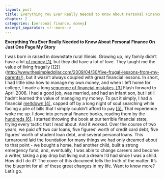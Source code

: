 ```yaml
--- 
layout: post 
title: Everything You Ever Really Needed to Know About Personal Finance 
chapter: 2
categories: [personal finance, money]
excerpt_separator: <!--more-->
---
```

 <amp-img width="450" height="254" layout="intrinsic" src="/assets/images/000006.png"></amp-img>
 <amp-img width="450" height="254" layout="intrinsic" src="/assets/images/000007.png"></amp-img>
 <amp-img width="450" height="254" layout="intrinsic" src="/assets/images/000008.png"></amp-img>
 <amp-img width="450" height="254" layout="intrinsic" src="/assets/images/000009.png"></amp-img>
 <amp-img width="450" height="254" layout="intrinsic" src="/assets/images/000010.png"></amp-img>

**Everything You Ever Really Needed to Know About Personal Finance On Just One Page My Story**

I was born in raised in downstate rural Illinois. Growing up, my family didnʼt have a lot [of money \[1\]](http://www.thesimpledollar.com/2006/10/31/the-road-to-financial-armageddon-1-the-earliest-mistakes/), but they did have a lot of love. They taught me the value of living frugally [\[2\]]<!--more-->(http://www.thesimpledollar.com/2009/04/30/five-frugal-lessons-from-my-parents/), but it wasnʼt always coupled with great financial lessons. In short, I had little idea how to manage my own money, and when I left home for college, I made a long [sequence of financial mistakes. \[3\]](http://www.thesimpledollar.com/2006/11/02/the-road-to-financial-armageddon-3-cash-college/) Flash forward to April 2006. I had a good job, was married, and had an infant son, but I still hadnʼt learned the value of managing my money. To put it simply, I had a financial [meltdown \[4\]](http://www.thesimpledollar.com/2006/11/08/the-road-to-financial-armageddon-8-meltdown/), capped off by a long night of soul searching while facing a pile of bills that I simply couldnʼt afford to pay [\[5\].](http://www.thesimpledollar.com/2007/04/25/the-longest-night/) That experience woke me up. I dove into personal finance books, reading them by the [hundreds \[6\]](http://www.thesimpledollar.com/book-review-index/). I started throwing the book at our terrible financial state, trying every tactic that I read about. And it worked. Over the course of two years, we paid off two car loans, five figuresʼ worth of credit card debt, five figuresʼ worth of student loan debt, and several personal loans. This turnaround laid the foundation for many things we had only dreamed about to that point - we bought a home, had another child, built a strong emergency fund, and, eventually, I was able to change careers and become a writer, taking a pay drop but living out a dream Iʼd had since I was a child. How did I do it? The cover of this document tells the truth of the matter. Itʼs the blueprint for all of these great changes in my life. Want to know more? Letʼs go.

<amp-img width="450" height="254" layout="intrinsic" src="/assets/images/000023.png"></amp-img>
